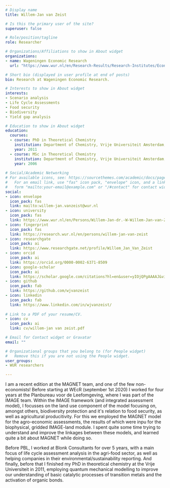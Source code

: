 ```yaml
---
# Display name
title: Willem-Jan van Zeist

# Is this the primary user of the site?
superuser: false

# Role/position/tagline
role: Researcher

# Organizations/Affiliations to show in About widget
organizations:
- name: Wageningen Economic Research
  url: "https://www.wur.nl/en/Research-Results/Research-Institutes/Economic-Research.htm"

# Short bio (displayed in user profile at end of posts)
bio: Research at Wageningen Economic Research.

# Interests to show in About widget
interests:
- Scenario analysis
- Life Cycle Assessments
- Food security
- Biodiversity
- Yield gap analysis

# Education to show in About widget
education:
  courses:
  - course: PhD in Theoretical Chemistry
    institution: Department of Chemistry, Vrije Universiteit Amsterdam, the  Netherlands
    year: 2011
  - course: MSc in Theoretical Chemistry
    institution: Department of Chemistry, Vrije Universiteit Amsterdam, the  Netherlands
    year: 2006
  
# Social/Academic Networking
# For available icons, see: https://sourcethemes.com/academic/docs/page-builder/#icons
#   For an email link, use "fas" icon pack, "envelope" icon, and a link in the
#   form "mailto:your-email@example.com" or "/#contact" for contact widget.
social:
- icon: envelope
  icon_pack: fas
  link: mailto:willem-jan.vanzeist@wur.nl
- icon: university
  icon_pack: fas
  link: https://www.wur.nl/en/Persons/Willem-Jan-dr.-W-Willem-Jan-van-Zeist.htm
- icon: fingerprint
  icon_pack: fas
  link: https://research.wur.nl/en/persons/willem-jan-van-zeist
- icon: researchgate
  icon_pack: ai
  link: https://www.researchgate.net/profile/Willem_Jan_Van_Zeist
- icon: orcid
  icon_pack: ai
  link: https://orcid.org/0000-0002-6371-8509
- icon: google-scholar
  icon_pack: ai
  link: https://scholar.google.com/citations?hl=en&user=yIOjQPgAAAAJ&view_op=list_works&sortby=pubdate
- icon: github
  icon_pack: fab
  link: https://github.com/wjvanzeist
- icon: linkedin
  icon_pack: fab
  link: https://www.linkedin.com/in/wjvanzeist/
  
# Link to a PDF of your resume/CV.
- icon: cv
  icon_pack: ai
  link: cv/willem-jan van zeist.pdf

# Email for Contact widget or Gravatar
email: ""

# Organizational groups that you belong to (for People widget)
#   Remove this if you are not using the People widget.
user_groups:
- WUR researchers

---
```

I am a recent edition at the MAGNET team, and one of the few non-economists! Before starting at WEcR (september 1st 2020) I worked for four years at the Planbureau voor de Leefomgeving, where I was part of the IMAGE team. Within the IMAGE framework (and integrated assessment model), I focusses on the land use component of the model focusing on, amongst others, biodiversity protection and it's relation to food security, as well as agricultural producitivity. For this we employed the MAGNET model for the agro-economic assessments, the results of which were inpu for the biophysical, gridded IMAGE-land module. I spent quite some time trying to understand and improve the linkages between these models, and learned quite a bit about MAGNET while doing so.

Before PBL, I worked at Blonk Consultants for over 5 years, with a main focus of life cycle assessment analysis in the agri-food sector, as well as helping companies in their environmental/sustainability reporting. And finally, before that I finished my PhD in theoretical chemistry at the Vrije Universiteit in 2011, employing quantum mechanical modelling to improve our understanding of basic catalytic processes of transition metals and the activation of organic bonds.  
